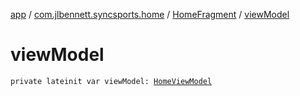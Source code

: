 [app](../../index.md) / [com.jlbennett.syncsports.home](../index.md) / [HomeFragment](index.md) / [viewModel](./view-model.md)

# viewModel

`private lateinit var viewModel: `[`HomeViewModel`](../-home-view-model/index.md)